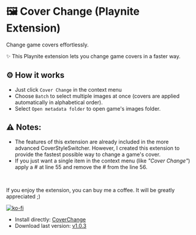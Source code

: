 # 🖼️ Cover Change (Playnite Extension) 
Change game covers effortlessly.

✨ This Playnite extension lets you change game covers in a faster way.

## ⚙️ How it works

- Just click `Cover Change` in the context menu
- Choose `Batch` to select multiple images at once (covers are applied automatically in alphabetical order).
- Select `Open metadata folder` to open game's images folder.

## ⚠️ Notes:
- The features of this extension are already included in the more advanced CoverStyleSwitcher. However, I created this extension to provide the fastest possible way to change a game's cover.
- If you just want a single item in the context menu (like *"Cover Change"*) apply a # at line 55 and remove the # from the line 56. 

<br>

If you enjoy the extension, you can buy me a coffee. It will be greatly appreciated ;)



[![ko-fi](https://ko-fi.com/img/githubbutton_sm.svg)](https://ko-fi.com/E1E214R1KB)

- Install directly:
  [CoverChange](https://playnite.link/addons.html#CoverChange)
- Download last version:
[v1.0.3]( https://github.com/roob-p/CoverChange-PlayniteExtension/releases/download/v1.0.3/CoverChange_v1.0.3.pext)
